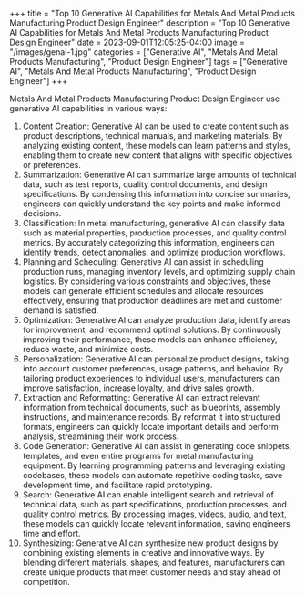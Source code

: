 +++
title = "Top 10 Generative AI Capabilities for Metals And Metal Products Manufacturing Product Design Engineer"
description = "Top 10 Generative AI Capabilities for Metals And Metal Products Manufacturing Product Design Engineer"
date = 2023-09-01T12:05:25-04:00
image = "/images/genai-1.jpg"
categories = ["Generative AI", "Metals And Metal Products Manufacturing", "Product Design Engineer"]
tags = ["Generative AI", "Metals And Metal Products Manufacturing", "Product Design Engineer"]
+++

Metals And Metal Products Manufacturing Product Design Engineer use generative AI capabilities in various ways:

1. Content Creation: Generative AI can be used to create content such as product descriptions, technical manuals, and marketing materials. By analyzing existing content, these models can learn patterns and styles, enabling them to create new content that aligns with specific objectives or preferences.
2. Summarization: Generative AI can summarize large amounts of technical data, such as test reports, quality control documents, and design specifications. By condensing this information into concise summaries, engineers can quickly understand the key points and make informed decisions.
3. Classification: In metal manufacturing, generative AI can classify data such as material properties, production processes, and quality control metrics. By accurately categorizing this information, engineers can identify trends, detect anomalies, and optimize production workflows.
4. Planning and Scheduling: Generative AI can assist in scheduling production runs, managing inventory levels, and optimizing supply chain logistics. By considering various constraints and objectives, these models can generate efficient schedules and allocate resources effectively, ensuring that production deadlines are met and customer demand is satisfied.
5. Optimization: Generative AI can analyze production data, identify areas for improvement, and recommend optimal solutions. By continuously improving their performance, these models can enhance efficiency, reduce waste, and minimize costs.
6. Personalization: Generative AI can personalize product designs, taking into account customer preferences, usage patterns, and behavior. By tailoring product experiences to individual users, manufacturers can improve satisfaction, increase loyalty, and drive sales growth.
7. Extraction and Reformatting: Generative AI can extract relevant information from technical documents, such as blueprints, assembly instructions, and maintenance records. By reformat it into structured formats, engineers can quickly locate important details and perform analysis, streamlining their work process.
8. Code Generation: Generative AI can assist in generating code snippets, templates, and even entire programs for metal manufacturing equipment. By learning programming patterns and leveraging existing codebases, these models can automate repetitive coding tasks, save development time, and facilitate rapid prototyping.
9. Search: Generative AI can enable intelligent search and retrieval of technical data, such as part specifications, production processes, and quality control metrics. By processing images, videos, audio, and text, these models can quickly locate relevant information, saving engineers time and effort.
10. Synthesizing: Generative AI can synthesize new product designs by combining existing elements in creative and innovative ways. By blending different materials, shapes, and features, manufacturers can create unique products that meet customer needs and stay ahead of competition.